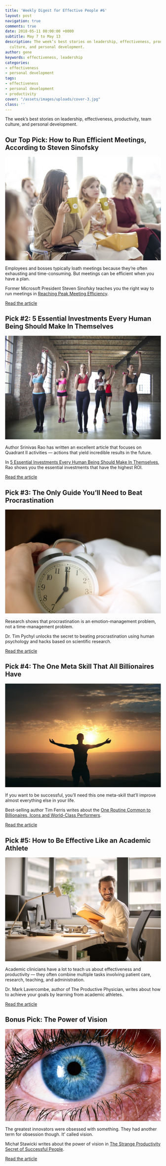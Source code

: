 ```yaml
---
title: 'Weekly Digest for Effective People #6'
layout: post
navigation: true
comments: true
date: 2018-05-11 00:00:00 +0000
subtitle: May 7 to May 13
description: The week’s best stories on leadership, effectiveness, productivity, team
  culture, and personal development.
author: gene
keywords: effectiveness, leadership
categories:
- effectiveness
- personal development
tags:
- effectiveness
- personal development
- productivity
cover: "/assets/images/uploads/cover-3.jpg"
class: ''
---
```

The week’s best stories on leadership, effectiveness, productivity, team culture, and personal development.

## Our Top Pick: How to Run Efficient Meetings, According to Steven Sinofsky

![](/assets/images/uploads/1-4.jpeg)

Employees and bosses typically loath meetings because they’re often exhausting and time-consuming. But meetings can be efficient when you have a plan.

Former Microsoft President Steven Sinofsky teaches you the right way to run meetings in [Reaching Peak Meeting Efficiency](https://medium.learningbyshipping.com/reaching-peak-meeting-efficiency-f8e47c93317a).

[Read the article](https://medium.learningbyshipping.com/reaching-peak-meeting-efficiency-f8e47c93317a)

## Pick #2: 5 Essential Investments Every Human Being Should Make In Themselves

![](/assets/images/uploads/3-2.jpeg)

Author Srinivas Rao has written an excellent article that focuses on Quadrant II activities — actions that yield incredible results in the future.

In [5 Essential Investments Every Human Being Should Make In Themselves](https://medium.com/the-mission/5-essential-investments-every-human-being-should-make-in-themselves-121771565384), Rao shows you the essential investments that have the highest ROI.

[Read the article](https://medium.com/the-mission/5-essential-investments-every-human-being-should-make-in-themselves-121771565384)

## Pick #3: The Only Guide You’ll Need to Beat Procrastination

![](/assets/images/uploads/2-2.jpeg)

Research shows that procrastination is an emotion-management problem, not a time-management problem.

Dr. Tim Pychyl unlocks the secret to beating procrastination using human psychology and hacks based on scientific research.

[Read the article](https://medium.com/s/the-complete-guide-to-beating-procrastination/how-to-use-psychology-to-solve-the-procrastination-puzzle-6e6a56cdd535)

## Pick #4: The One Meta Skill That All Billionaires Have

![](/assets/images/uploads/4-3.jpeg)

If you want to be successful, you’ll need this one meta-skill that’ll improve almost everything else in your life.

Best-selling author Tim Ferris writes about the [One Routine Common to Billionaires, Icons and World-Class Performers](https://medium.com/the-mission/the-one-routine-common-to-billionaires-icons-and-world-class-performers-28ed11a49eda).

[Read the article](https://medium.com/the-mission/the-one-routine-common-to-billionaires-icons-and-world-class-performers-28ed11a49eda)

## Pick #5: How to Be Effective Like an Academic Athlete

![](/assets/images/uploads/5-3.jpeg)

Academic clinicians have a lot to teach us about effectiveness and productivity — they often combine multiple tasks involving patient care, research, teaching, and administration.

Dr. Mark Lavercombe, author of The Productive Physician, writes about how to achieve your goals by learning from academic athletes.

[Read the article](https://productivephysician.com/academic-athlete/)

## Bonus Pick: The Power of Vision

![](/assets/images/uploads/6-1.png)

The greatest innovators were obsessed with something. They had another term for obsession though. It’ called vision.

Michał Stawicki writes about the power of vision in [The Strange Productivity Secret of Successful People](https://medium.com/thrive-global/the-strange-productivity-secret-of-successful-people-823924f11710).

[Read the article](https://medium.com/thrive-global/the-strange-productivity-secret-of-successful-people-823924f11710)